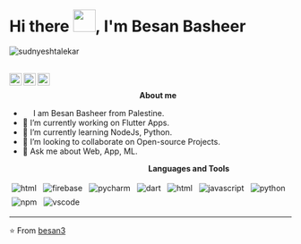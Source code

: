 

<h1 align="start">Hi there <img src="https://github.com/sudnyeshtalekar/sudnyeshtalekar/blob/master/Assets/Hi.gif" width="40px">, I'm Besan Basheer</h1>
<p align="left"> <img src="https://komarev.com/ghpvc/?username=sudnyeshtalekar" alt="sudnyeshtalekar" /> </p>
<br />

<a href="https://www.linkedin.com/in/besan-alibasheer/">
  <img align="left" alt="Besan's Linkedin" width="22px" src="https://cdn.jsdelivr.net/npm/simple-icons@v3/icons/linkedin.svg" />
</a>
<a href="https://github.com/besan3">
  <img align="left" alt="Besan's Github" width="22px" src="https://cdn.jsdelivr.net/npm/simple-icons@v3/icons/github.svg" />
</a>

<a href="http://sudnyesht.ml">
  <img align="left"  width="22px" src="https://cdn.jsdelivr.net/npm/simple-icons@3.2.0/icons/write-dot-as.svg" />
</a>
<br />



&nbsp;&nbsp;&nbsp;&nbsp;&nbsp;&nbsp;&nbsp;&nbsp;&nbsp;&nbsp;&nbsp;&nbsp;&nbsp;&nbsp;&nbsp;&nbsp;&nbsp;&nbsp;&nbsp;&nbsp;&nbsp;&nbsp;&nbsp;&nbsp;&nbsp;&nbsp;&nbsp;&nbsp;&nbsp;&nbsp;&nbsp;&nbsp;&nbsp;&nbsp;&nbsp;&nbsp;&nbsp;&nbsp;&nbsp;&nbsp;&nbsp;&nbsp;&nbsp;&nbsp;&nbsp;&nbsp;&nbsp;&nbsp;&nbsp;&nbsp;&nbsp;&nbsp;&nbsp;&nbsp;&nbsp;&nbsp;&nbsp;&nbsp;&nbsp;<b align="left">About me</b> <br>
- <img src ="https://s3.amazonaws.com/pix.iemoji.com/images/emoji/apple/ios-12/256/boy-light-skin-tone.png" height= 15px width = 15px> I am Besan Basheer from Palestine.
- 🔭 I’m currently working on Flutter Apps.
- 🌱 I’m currently learning NodeJs, Python.
- 👯 I’m looking to collaborate on Open-source Projects.
- 💬 Ask me about Web, App, ML.

&nbsp;&nbsp;&nbsp;&nbsp;&nbsp;&nbsp;&nbsp;&nbsp;&nbsp;&nbsp;&nbsp;&nbsp;&nbsp;&nbsp;&nbsp;&nbsp;&nbsp;&nbsp;&nbsp;&nbsp;&nbsp;&nbsp;&nbsp;&nbsp;&nbsp;&nbsp;&nbsp;&nbsp;&nbsp;&nbsp;&nbsp;&nbsp;&nbsp;&nbsp;&nbsp;&nbsp;&nbsp;&nbsp;&nbsp;&nbsp;&nbsp;&nbsp;&nbsp;&nbsp;&nbsp;&nbsp;&nbsp;&nbsp;&nbsp;&nbsp;&nbsp;&nbsp;&nbsp;&nbsp;&nbsp;&nbsp;&nbsp;&nbsp;&nbsp;&nbsp;&nbsp;&nbsp;&nbsp;<b>Languages and Tools</b> <br>

<p align="left">
 <img src="https://www.vectorlogo.zone/logos/flutterio/flutterio-icon.svg" alt="html" style="vertical-align:top; margin:4px">
  <img src="https://www.vectorlogo.zone/logos/firebase/firebase-icon.svg" alt="firebase" style="vertical-align:top; margin:4px">
 <img src="" alt="pycharm" style="vertical-align:top; margin:4px">
 <img src="https://www.vectorlogo.zone/logos/dartlang/dartlang-icon.svg" alt="dart" style="vertical-align:top; margin:4px">
   <img src="https://github.com/sudnyeshtalekar/sudnyeshtalekar/blob/master/Assets/html.svg" alt="html" style="vertical-align:top; margin:4px">
 <img src="https://github.com/sudnyeshtalekar/sudnyeshtalekar/blob/master/Assets/javascript.svg" alt="javascript" style="vertical-align:top; margin:4px">
 <img src="https://github.com/sudnyeshtalekar/sudnyeshtalekar/blob/master/Assets/python.svg" alt="python" style="vertical-align:top; margin:4px">
 <img src="https://github.com/sudnyeshtalekar/sudnyeshtalekar/blob/master/Assets/npm.svg" alt="npm" style="vertical-align:top; margin:4px">
 <img src="https://github.com/sudnyeshtalekar/sudnyeshtalekar/blob/master/Assets/visualstudio_code.svg" alt="vscode" style="vertical-align:top; margin:4px">
 

---
⭐️ From [besan3](https://github.com/besan3)
